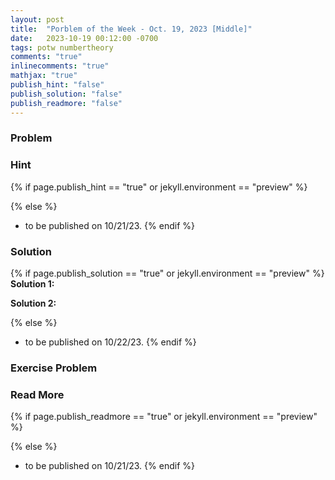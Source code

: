 ```yaml
---
layout: post
title:  "Porblem of the Week - Oct. 19, 2023 [Middle]"
date:   2023-10-19 00:12:00 -0700
tags: potw numbertheory
comments: "true"
inlinecomments: "true"
mathjax: "true"
publish_hint: "false"
publish_solution: "false"
publish_readmore: "false"
---
```

### Problem

<!--more-->

### Hint
{% if page.publish_hint == "true" or jekyll.environment == "preview" %}

{% else %}
- to be published on 10/21/23.
{% endif %}

### Solution 
{% if page.publish_solution == "true" or jekyll.environment == "preview" %}
**Solution 1:** 

**Solution 2:** 

{% else %}
- to be published on 10/22/23.
{% endif %}

### Exercise Problem

### Read More
{% if page.publish_readmore == "true" or jekyll.environment == "preview" %}

{% else %}
- to be published on 10/21/23.
{% endif %}
